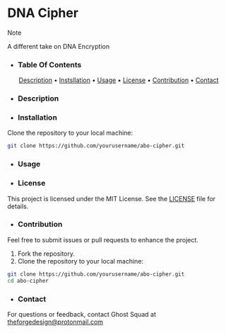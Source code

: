 # DNA Cipher
 > [!NOTE]
 > A different take on DNA Encryption 

 - ### Table Of Contents
<p align="center">
  <a href="#Description">Description</a> •
  <a href="Installation">Instsllation</a> • 
 <a
 href="#Usage">Usage</a> •
  <a href="#License">License</a> •
  <a href="#Contribution">Contribution</a> •
<a href="Contact">Contact</a>
</p>


 - ### Description

 - ### Installation 
Clone the repository to your local machine:

```bash
git clone https://github.com/yourusername/abo-cipher.git
```

 - ### Usage

 - ### License

This project is licensed under the MIT License. See the [LICENSE](LINCENSE) file for details.

 - ### Contribution
Feel free to submit issues or pull requests to enhance the project.

1. Fork the repository.
2. Clone the repository to your local machine:
```bash
git clone https://github.com/yourusername/abo-cipher.git
cd abo-cipher
```

 - ### Contact
For questions or feedback, contact Ghost Squad at theforgedesign@protonmail.com
